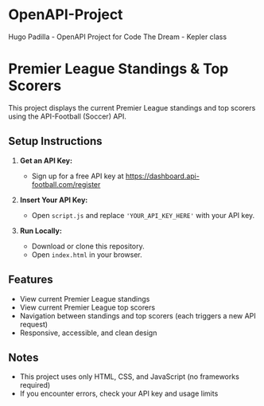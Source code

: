 # OpenAPI-Project
Hugo Padilla - OpenAPI Project for Code The Dream - Kepler class

# Premier League Standings & Top Scorers

This project displays the current Premier League standings and top scorers using the API-Football (Soccer) API.

## Setup Instructions

1. **Get an API Key:**
   - Sign up for a free API key at https://dashboard.api-football.com/register

2. **Insert Your API Key:**
   - Open `script.js` and replace `'YOUR_API_KEY_HERE'` with your API key.

3. **Run Locally:**
   - Download or clone this repository.
   - Open `index.html` in your browser.

## Features
- View current Premier League standings
- View current Premier League top scorers
- Navigation between standings and top scorers (each triggers a new API request)
- Responsive, accessible, and clean design

## Notes
- This project uses only HTML, CSS, and JavaScript (no frameworks required)
- If you encounter errors, check your API key and usage limits

